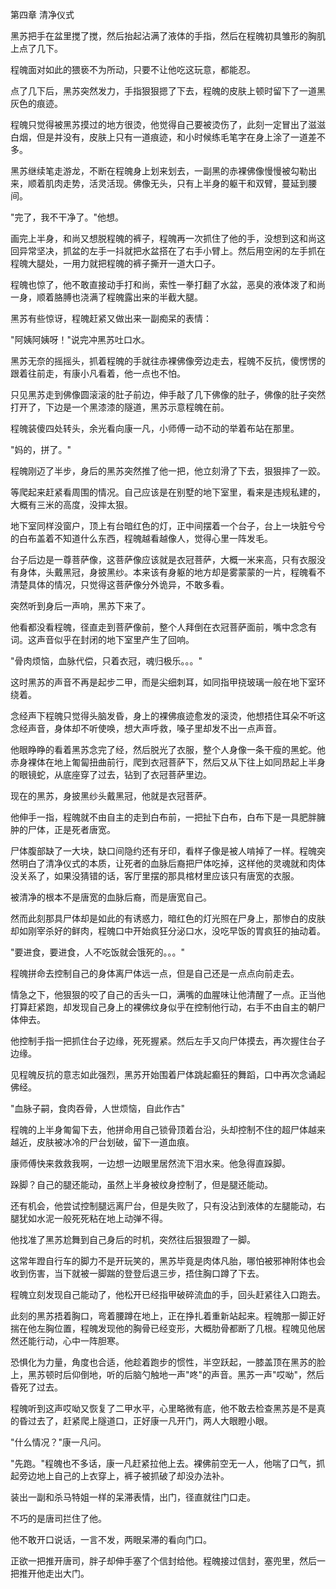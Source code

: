第四章 清净仪式

黑苏把手在盆里搅了搅，然后抬起沾满了液体的手指，然后在程魄初具雏形的胸肌上点了几下。

程魄面对如此的猥亵不为所动，只要不让他吃这玩意，都能忍。

点了几下后，黑苏突然发力，手指狠狠摁了下去，程魄的皮肤上顿时留下了一道黑灰色的痕迹。

程魄只觉得被黑苏摸过的地方很烫，他觉得自己要被烫伤了，此刻一定冒出了滋滋白烟，但是并没有，皮肤上只有一道痕迹，和小时候练毛笔字在身上涂了一道差不多。

黑苏继续笔走游龙，不断在程魄身上划来划去，一副黑的赤裸佛像慢慢被勾勒出来，顺着肌肉走势，活灵活现。佛像无头，只有上半身的躯干和双臂，蔓延到腰间。

"完了，我不干净了。"他想。

画完上半身，和尚又想脱程魄的裤子，程魄再一次抓住了他的手，没想到这和尚这回异常坚决，抓盆的左手一抖就把水盆搭在了右手小臂上。然后用空闲的左手抓在程魄大腿处，一用力就把程魄的裤子撕开一道大口子。

程魄也惊了，他不敢直接动手打和尚，索性一拳打翻了水盆，恶臭的液体泼了和尚一身，顺着胳膊也浇满了程魄露出来的半截大腿。

黑苏有些惊讶，程魄赶紧又做出来一副痴呆的表情：

"阿姨阿姨呀！"说完冲黑苏吐口水。

黑苏无奈的摇摇头，抓着程魄的手就往赤裸佛像旁边走去，程魄不反抗，傻愣愣的跟着往前走，有康小凡看着，他一点也不怕。

只见黑苏走到佛像圆滚滚的肚子前边，伸手敲了几下佛像的肚子，佛像的肚子突然打开了，下边是一个黑漆漆的隧道，黑苏示意程魄在前。

程魄装傻四处转头，余光看向康一凡，小师傅一动不动的举着布站在那里。

"妈的，拼了。"

程魄刚迈了半步，身后的黑苏突然推了他一把，他立刻滑了下去，狠狠摔了一跤。

等爬起来赶紧看周围的情况。自己应该是在别墅的地下室里，看来是违规私建的，大概有三米的高度，没摔太狠。

地下室同样没窗户，顶上有台暗红色的灯，正中间摆着一个台子，台上一块脏兮兮的白布盖着不知道什么东西，程魄越看越像人，觉得心里一阵发毛。

台子后边是一尊菩萨像，这菩萨像应该就是衣冠菩萨，大概一米来高，只有衣服没有身体，头戴黑冠，身披黑纱。本来该有身躯的地方却是雾蒙蒙的一片，程魄看不清楚具体的情况，只觉得这菩萨像分外诡异，不敢多看。

突然听到身后一声响，黑苏下来了。

他看都没看程魄，径直走到菩萨像前，整个人拜倒在衣冠菩萨面前，嘴中念念有词。这声音似乎在封闭的地下室里产生了回响。

"骨肉烦恼，血脉代偿，只着衣冠，魂归极乐。。。"

这时黑苏的声音不再是起步二甲，而是尖细刺耳，如同指甲挠玻璃一般在地下室环绕着。

念经声下程魄只觉得头脑发昏，身上的裸佛痕迹愈发的滚烫，他想捂住耳朵不听这念经声音，身体却不听使唤，想大声呼救，嗓子里却发不出一点声音。

他眼睁睁的看着黑苏念完了经，然后脱光了衣服，整个人身像一条干瘦的黑蛇。他赤身裸体在地上匍匐扭曲前行，爬到衣冠菩萨下，然后又从下往上如同昂起上半身的眼镜蛇，从底座穿了过去，钻到了衣冠菩萨里边。

现在的黑苏，身披黑纱头戴黑冠，他就是衣冠菩萨。

他伸手一指，程魄就不由自主的走到白布前，一把扯下白布，白布下是一具肥胖臃肿的尸体，正是死者唐宽。

尸体腹部缺了一大块，缺口间隐约还有牙印，看样子像是被人啃掉了一样。程魄突然明白了清净仪式的本质，让死者的血脉后裔把尸体吃掉，这样他的灵魂就和肉体没关系了，如果没猜错的话，客厅里摆的那具棺材里应该只有唐宽的衣服。

被清净的根本不是唐宽的血脉后裔，而是唐宽自己。

然而此刻那具尸体却是如此的有诱惑力，暗红色的灯光照在尸身上，那惨白的皮肤却如刚宰杀好的鲜肉，程魄口中开始疯狂分泌口水，没吃早饭的胃疯狂的抽动着。

"要进食，要进食，人不吃饭就会饿死的。。。"

程魄拼命去控制自己的身体离尸体远一点，但是自己还是一点点向前走去。

情急之下，他狠狠的咬了自己的舌头一口，满嘴的血腥味让他清醒了一点。正当他打算赶紧跑，却发现自己身上的裸佛纹身似乎在控制他行动，右手不由自主的朝尸体伸去。

他控制手指一把抓住台子边缘，死死握紧。然后左手又向尸体摸去，再次握住台子边缘。

见程魄反抗的意志如此强烈，黑苏开始围着尸体跳起癫狂的舞蹈，口中再次念诵起佛经。

"血脉子嗣，食肉吞骨，人世烦恼，自此作古"

程魄的上半身匍匐下去，他拼命用自己锁骨顶着台沿，头却控制不住的超尸体越来越近，皮肤被冰冷的尸台划破，留下一道血痕。

康师傅快来救救我啊，一边想一边眼里居然流下泪水来。他急得直跺脚。

跺脚？自己的腿还能动，虽然上半身被纹身控制了，但是腿还能动。

还有机会，他尝试控制腿远离尸台，但是失败了，只有没沾到液体的左腿能动，右腿犹如水泥一般死死粘在地上动弹不得。

他找准了黑苏尬舞到自己身后的时机，突然往后狠狠蹬了一脚。

这常年蹬自行车的脚力不是开玩笑的，黑苏毕竟是肉体凡胎，哪怕被邪神附体也会收到伤害，当下就被一脚踹的登登后退三步，捂住胸口蹲了下去。

程魄立刻发现自己能动了，他松开已经指甲破碎流血的手，回头赶紧往入口跑去。

此刻的黑苏捂着胸口，弯着腰蹲在地上，正在挣扎着重新站起来。程魄那一脚正好揣在他左胸位置，程魄发现他的胸骨已经变形，大概肋骨都断了几根。程魄见他居然还能行动，心中一阵胆寒。

恐惧化为力量，角度也合适，他趁着跑步的惯性，半空跃起，一膝盖顶在黑苏的脸上，黑苏顿时后仰倒地，听的后脑勺触地一声"咚"的声音。黑苏一声"哎呦"，然后昏死了过去。

程魄听到这声哎呦又恢复了二甲水平，心里略微有底，他不敢去检查黑苏是不是真的昏过去了，赶紧爬上隧道口，正好康一凡开门，两人大眼瞪小眼。

"什么情况？"康一凡问。

"先跑。"程魄也不多话，康一凡赶紧拉他上去。裸佛前空无一人，他喘了口气，抓起旁边地上自己的上衣穿上，裤子被抓破了却没办法补。

装出一副和杀马特姐一样的呆滞表情，出门，径直就往门口走。

不巧的是唐司拦住了他。

他不敢开口说话，一言不发，两眼呆滞的看向门口。

正欲一把推开唐司，胖子却伸手塞了个信封给他。程魄接过信封，塞兜里，然后一把推开他走出大门。










